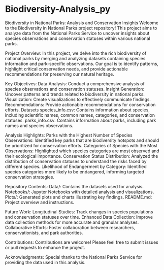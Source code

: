 # Biodiversity-Analysis_py

Biodiversity in National Parks: Analysis and Conservation Insights
Welcome to the Biodiversity in National Parks project repository! This project aims to analyze data from the National Parks Service to uncover insights about species observations and conservation statuses within various national parks.

Project Overview:
In this project, we delve into the rich biodiversity of national parks by merging and analyzing datasets containing species information and park-specific observations. Our goal is to identify patterns, highlight critical conservation needs, and provide actionable recommendations for preserving our natural heritage.

Key Objectives:
Data Analysis: Conduct a comprehensive analysis of species observations and conservation statuses.
Insight Generation: Uncover patterns and trends related to biodiversity in national parks.
Visualization: Create visualizations to effectively communicate findings.
Recommendations: Provide actionable recommendations for conservation efforts.
Datasets
species_info.csv: Contains information about species, including scientific names, common names, categories, and conservation statuses.
parks_info.csv: Contains information about parks, including park names and species observations.

Analysis Highlights:
Parks with the Highest Number of Species Observations: Identified key parks that are biodiversity hotspots and should be prioritized for conservation efforts.
Categories of Species with the Most Observations: Highlighted which species categories are most observed and their ecological importance.
Conservation Status Distribution: Analyzed the distribution of conservation statuses to understand the risks faced by different species.
Likelihood of Endangerment by Category: Identified species categories more likely to be endangered, informing targeted conservation strategies.

Repository Contents:
Data/: Contains the datasets used for analysis.
Notebooks/: Jupyter Notebooks with detailed analysis and visualizations.
Plots/: Generated plots and charts illustrating key findings.
README.md: Project overview and instructions.

Future Work:
Longitudinal Studies: Track changes in species populations and conservation statuses over time.
Enhanced Data Collection: Improve data collection methods for more accurate and granular analyses.
Collaborative Efforts: Foster collaboration between researchers, conservationists, and park authorities.

Contributions:
Contributions are welcome! Please feel free to submit issues or pull requests to enhance the project.

Acknowledgments:
Special thanks to the National Parks Service for providing the data used in this analysis.

